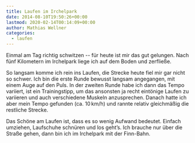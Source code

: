 ```yaml
---
title: Laufen im Irchelpark
date: 2014-08-10T19:50:26+00:00
lastmod: 2020-02-14T00:14:09+00:00
author: Mathias Wellner
categories:
  - laufen
---
```

Einmal am Tag richtig schwitzen -- für heute ist mir das gut gelungen. Nach fünf Kilometern im Irchelpark liege ich auf dem Boden und zerfließe. 
<!--more-->

So langsam komme ich rein ins Laufen, die Strecke heute fiel mir gar nicht so schwer. Ich bin die erste Runde bewusst langsam angegangen, mit einem Auge auf den Puls. In der zweiten Runde habe ich dann das Tempo variiert, ist ein Trainingstipp, um das ansonsten ja recht eintönige Laufen zu variieren und auch verschiedene Muskeln anzusprechen. Danach hatte ich aber mein Tempo gefunden (ca. 10&thinsp;km/h) und rannte relativ gleichmäßig die restliche Strecke. 

Das Schöne am Laufen ist, dass es so wenig Aufwand bedeutet. Einfach umziehen, Laufschuhe schnüren und los geht&#8217;s. Ich brauche nur über die Straße gehen, dann bin ich im Irchelpark mit der Finn-Bahn.